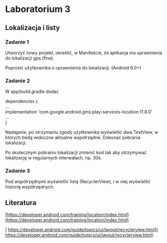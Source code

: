 # Laboratorium 3

## Lokalizacja i listy ##

### Zadanie 1 ###

Utworzyć nowy projekt, określić, w Manifeście, że aplikacja ma uprawnienia do lokalizacji gps (fine).

Poprosić użytkownika o uprawnienia do lokalizacji. (Android 6.0+)

### Zadanie 2 ###

W app/build.gradle dodać

dependencies {  
	 ...  
	 implementation 'com.google.android.gms:play-services-location:11.8.0'  
	 ...  
}

Następnie, po otrzymaniu zgody użytkownika wyświetlić dwa TextView, w których bedą widoczne aktualne współrzędne. Dokonać pobrania lokalizacji.

Po skutecznym pobraniu lokalizacji zmienić kod tak aby otrzymywać lokalizację w regularnych interwałach, np. 30s.

### Zadanie 3 ###

Pod współrzędnymi wyświetlić listę (RecyclerView), i w niej wyświetlić historię współrzędnych.

## Literatura ##

[https://developer.android.com/training/location/index.html](https://developer.android.com/training/location/index.html)

[ https://developer.android.com/guide/topics/ui/layout/recyclerview.html]( https://developer.android.com/guide/topics/ui/layout/recyclerview.html)

